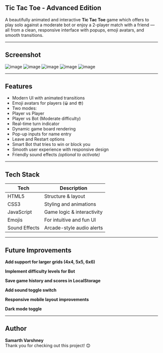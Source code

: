 ## Tic Tac Toe - Advanced Edition
A beautifully animated and interactive **Tic Tac Toe** game which offers to play solo against a moderate bot or enjoy a 2-player match with a friend — all from a clean, responsive interface with popups, emoji avatars, and smooth transitions.

---

## Screenshot
![image](https://github.com/user-attachments/assets/0e29ae82-9cfa-4ad9-9664-4e93536c584a)
![image](https://github.com/user-attachments/assets/d96f1df0-01b8-4ba4-9880-8ba5fae39599)
![image](https://github.com/user-attachments/assets/93ea628d-9306-469c-8169-be209ff130b6)
![image](https://github.com/user-attachments/assets/5130b8b4-c579-4e4e-92f5-2fdc89429c6f)
![image](https://github.com/user-attachments/assets/b80b779e-9cd8-44df-9117-913e50946601)

---

## Features

-  Modern UI with animated transitions
-  Emoji avatars for players (`😀` and `😎`)
-  Two modes:
  -  Player vs Player
  -  Player vs Bot (Moderate difficulty)
-  Real-time turn indicator
-  Dynamic game board rendering
-  Pop-up inputs for name entry
-  Leave and Restart options
-  Smart Bot that tries to win or block you
-  Smooth user experience with responsive design
-  Friendly sound effects *(optional to activate)*

---

## Tech Stack

| Tech         | Description                   |
|--------------|-------------------------------|
| HTML5        | Structure & layout             |
| CSS3         | Styling and animations         |
| JavaScript   | Game logic & interactivity     |
| Emojis       | For intuitive and fun UI       |
| Sound Effects| Arcade-style audio alerts      |

---

## Future Improvements

 **Add support for larger grids (4x4, 5x5, 6x6)**

 **Implement difficulty levels for Bot**

 **Save game history and scores in LocalStorage**

 **Add sound toggle switch**

 **Responsive mobile layout improvements**

 **Dark mode toggle**

---

## Author

**Samarth Varshney**  
Thank you for checking out this project! 😊
